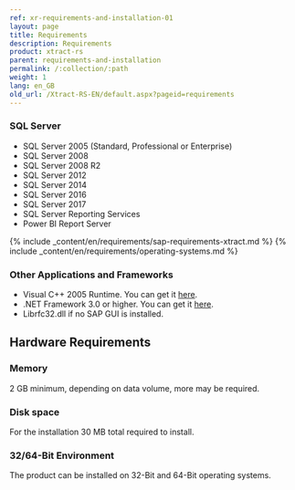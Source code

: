 ```yaml
---
ref: xr-requirements-and-installation-01
layout: page
title: Requirements
description: Requirements
product: xtract-rs
parent: requirements-and-installation
permalink: /:collection/:path
weight: 1
lang: en_GB
old_url: /Xtract-RS-EN/default.aspx?pageid=requirements
---
```


### SQL Server

- SQL Server 2005 (Standard, Professional or Enterprise)
- SQL Server 2008
- SQL Server 2008 R2
- SQL Server 2012
- SQL Server 2014
- SQL Server 2016
- SQL Server 2017
- SQL Server Reporting Services
- Power BI Report Server

{% include _content/en/requirements/sap-requirements-xtract.md %}
{% include _content/en/requirements/operating-systems.md %}

### Other Applications and Frameworks
- Visual C++ 2005 Runtime. You can get it [here](https://www.microsoft.com/en-us/download/details.aspx?id=14431).
- .NET Framework 3.0 or higher. You can get it [here](https://www.microsoft.com/en-us/download/details.aspx?id=21).
- Librfc32.dll if no SAP GUI is installed. 

## Hardware Requirements
### Memory
2 GB minimum, depending on data volume, more may be required.

### Disk space
For the installation 30 MB total required to install.

### 32/64-Bit Environment
The product can be installed on 32-Bit and 64-Bit operating systems.

